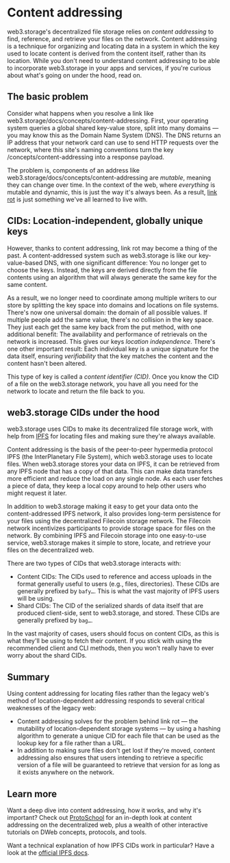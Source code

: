 # Content addressing

web3.storage's decentralized file storage relies on *content addressing* to find, reference, and retrieve your files on the network. Content addressing is a technique for organizing and locating data in a system in which the key used to locate content is derived from the content itself, rather than its location. While you don't need to understand content addressing to be able to incorporate web3.storage in your apps and services, if you're curious about what's going on under the hood, read on.

## The basic problem

Consider what happens when you resolve a link like web3.storage/docs/concepts/content-addressing. First, your operating system queries a global shared key-value store, split into many domains — you may know this as the Domain Name System (DNS). The DNS returns an IP address that your network card can use to send HTTP requests over the network, where this site's naming conventions turn the key /concepts/content-addressing into a response payload.

The problem is, components of an address like web3.storage/docs/concepts/content-addressing are *mutable*, meaning they can change over time. In the context of the web, where *everything* is mutable and dynamic, this is just the way it's always been. As a result, [link rot](https://en.wikipedia-on-ipfs.org/wiki/Link_rot) is just something we've all learned to live with.

## CIDs: Location-independent, globally unique keys

However, thanks to content addressing, link rot may become a thing of the past. A content-addressed system such as web3.storage is like our key-value-based DNS, with one significant difference: You no longer get to choose the keys. Instead, the keys are derived directly from the file contents using an algorithm that will always generate the same key for the same content.

As a result, we no longer need to coordinate among multiple writers to our store by splitting the key space into domains and locations on file systems. There's now one universal domain: the domain of all possible values. If multiple people add the same value, there's no collision in the key space. They just each get the same key back from the put method, with one additional benefit: The availability and performance of retrievals on the network is increased. This gives our keys *location independence*. There's one other important result: Each individual key is a unique signature for the data itself, ensuring *verifiability* that the key matches the content and the content hasn't been altered.

This type of key is called a *content identifier (CID)*. Once you know the CID of a file on the web3.storage network, you have all you need for the network to locate and return the file back to you.

## web3.storage CIDs under the hood

web3.storage uses CIDs to make its decentralized file storage work, with help from [IPFS](https://ipfs.io/) for locating files and making sure they're always available.

Content addressing is the basis of the peer-to-peer hypermedia protocol IPFS (the InterPlanetary File System), which web3.storage uses to locate files. When web3.storage stores your data on IPFS, it can be retrieved from any IPFS node that has a copy of that data. This can make data transfers more efficient and reduce the load on any single node. As each user fetches a piece of data, they keep a local copy around to help other users who might request it later.

In addition to web3.storage making it easy to get your data onto the content-addressed IPFS network, it also provides long-term persistence for your files using the decentralized Filecoin storage network. The Filecoin network incentivizes participants to provide storage space for files on the network. By combining IPFS and Filecoin storage into one easy-to-use service, web3.storage makes it simple to store, locate, and retrieve your files on the decentralized web.

There are two types of CIDs that web3.storage interacts with:

* Content CIDs: The CIDs used to reference and access uploads in the format generally useful to users (e.g., files, directories). These CIDs are generally prefixed by `bafy…`. This is what the vast majority of IPFS users will be using.
* Shard CIDs: The CID of the serialized shards of data itself that are produced client-side, sent to web3.storage, and stored. These CIDs are generally prefixed by `bag…`.

In the vast majority of cases, users should focus on content CIDs, as this is what they'll be using to fetch their content. If you stick with using the recommended client and CLI methods, then you won't really have to ever worry about the shard CIDs.

## Summary

Using content addressing for locating files rather than the legacy web's method of location-dependent addressing responds to several critical weaknesses of the legacy web:

* Content addressing solves for the problem behind link rot — the mutability of location-dependent storage systems — by using a hashing algorithm to generate a unique CID for each file that can be used as the lookup key for a file rather than a URL.
* In addition to making sure files don't get lost if they're moved, content addressing also ensures that users intending to retrieve a specific version of a file will be guaranteed to retrieve that version for as long as it exists anywhere on the network.

## Learn more

Want a deep dive into content addressing, how it works, and why it's important? Check out [ProtoSchool](https://proto.school/content-addressing/) for an in-depth look at content addressing on the decentralized web, plus a wealth of other interactive tutorials on DWeb concepts, protocols, and tools.

Want a technical explanation of how IPFS CIDs work in particular? Have a look at the [official IPFS docs](https://docs.ipfs.io/concepts/content-addressing/).
